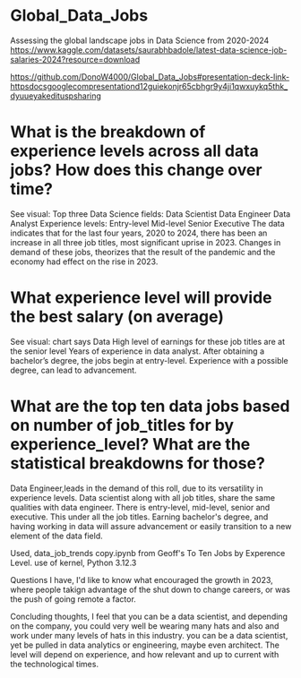 # Global_Data_Jobs
Assessing the global landscape jobs in Data Science from 2020-2024
https://www.kaggle.com/datasets/saurabhbadole/latest-data-science-job-salaries-2024?resource=download

https://github.com/DonoW4000/Global_Data_Jobs#presentation-deck-link-httpsdocsgooglecompresentationd12guiekonjr65cbhgr9y4ji1qwxuykq5thk_dyuueyakedituspsharing

# What is the breakdown of experience levels across all data jobs? How does this change over time?
See visual: 
Top three Data Science fields:
Data Scientist
Data Engineer
Data Analyst
Experience levels:
Entry-level
Mid-level
Senior
Executive 
The data indicates that for the last four years,  2020 to 2024, there has been an increase in all three job titles, most significant uprise in 2023.
Changes in demand of these jobs,  theorizes that the result of the pandemic and the economy had effect on the rise in 2023.


# What experience level will provide the best salary (on average)
See visual: chart says Data 
High level of earnings for these job titles are at the senior level
Years of experience in data analyst. After obtaining a bachelor’s degree, the jobs begin at entry-level.
Experience with a possible degree, can lead to advancement.  



# What are the top ten data jobs based on number of job_titles for by experience_level? What are the statistical breakdowns for those?
Data Engineer,leads in the demand of this roll, due to its versatility in experience levels.
Data scientist along with all job titles, share the same qualities with data engineer. There is entry-level, mid-level, senior and executive.  This under all the job titles.
Earning bachelor's degree, and having working in data will assure advancement or easily transition to a new element of the data field.

Used, data_job_trends copy.ipynb from Geoff's  To Ten Jobs by Experence Level.  use of kernel, Python 3.12.3 

Questions I have, I'd like to know what encouraged the growth in 2023, where people takign advantage of the shut down to change careers, or was the push of going remote a factor.

Concluding thoughts, I feel that you can be a data scientist, and depending on the company, you could very well be wearing many hats and also and work under many levels of hats in this industry.  you can be a data scientist, yet be pulled in data analytics or engineering, maybe even architect.  The level will depend on experience, and how relevant and up to current with the technological times.


